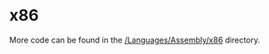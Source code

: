 # x86

More code can be found in the [/Languages/Assembly/x86](https://github.com/codedeviate/aicollectioncode/tree/master/Languages/Assembly/x86) directory.